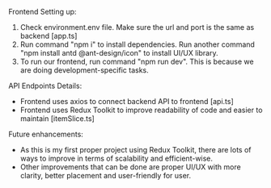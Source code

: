 Frontend Setting up:
1. Check environment.env file. Make sure the url and port is the same as backend [app.ts]
2. Run command "npm i" to install dependencies. Run another command "npm install antd @ant-design/icon" to install UI/UX library.
3. To run our frontend, run command "npm run dev". This is because we are doing development-specific tasks.

API Endpoints Details:
- Frontend uses axios to connect backend API to frontend [api.ts]
- Frontend uses Redux Toolkit to improve readability of code and easier to maintain [itemSlice.ts]

Future enhancements:
- As this is my first proper project using Redux Toolkit, there are lots of ways to improve in terms of scalability and efficient-wise.
- Other improvements that can be done are proper UI/UX with more clarity, better placement and user-friendly for user.
